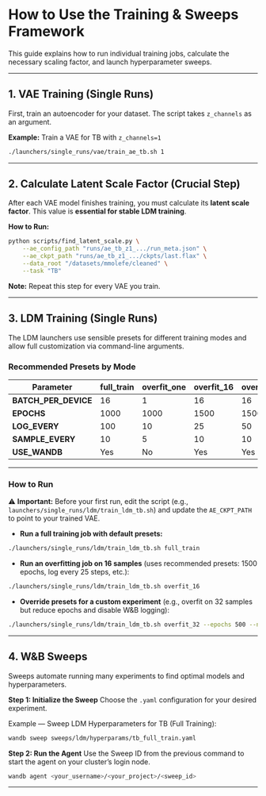 # How to Use the Training & Sweeps Framework

This guide explains how to run individual training jobs, calculate the necessary scaling factor, and launch hyperparameter sweeps.

---

## 1. VAE Training (Single Runs)

First, train an autoencoder for your dataset. The script takes `z_channels` as an argument.

**Example:** Train a VAE for TB with `z_channels=1`

```bash
./launchers/single_runs/vae/train_ae_tb.sh 1
```

---

## 2. Calculate Latent Scale Factor (Crucial Step)

After each VAE model finishes training, you must calculate its **latent scale factor**.
This value is **essential for stable LDM training**.

**How to Run:**

```bash
python scripts/find_latent_scale.py \
    --ae_config_path "runs/ae_tb_z1_.../run_meta.json" \
    --ae_ckpt_path "runs/ae_tb_z1_.../ckpts/last.flax" \
    --data_root "/datasets/mmolefe/cleaned" \
    --task "TB"
```

**Note:** Repeat this step for every VAE you train.

---

## 3. LDM Training (Single Runs)

The LDM launchers use sensible presets for different training modes and allow full customization via command-line arguments.

### Recommended Presets by Mode

| Parameter            | full_train | overfit_one | overfit_16 | overfit_32 |
| -------------------- | ---------- | ----------- | ---------- | ---------- |
| **BATCH_PER_DEVICE** | 16         | 1           | 16         | 16         |
| **EPOCHS**           | 1000       | 1000        | 1500       | 1500       |
| **LOG_EVERY**        | 100        | 10          | 25         | 50         |
| **SAMPLE_EVERY**     | 10         | 5           | 10         | 10         |
| **USE_WANDB**        | Yes        | No          | Yes        | Yes        |

---

### How to Run

⚠️ **Important:** Before your first run, edit the script (e.g., `launchers/single_runs/ldm/train_ldm_tb.sh`) and update the `AE_CKPT_PATH` to point to your trained VAE.

* **Run a full training job with default presets:**

```bash
./launchers/single_runs/ldm/train_ldm_tb.sh full_train
```

* **Run an overfitting job on 16 samples**
  (uses recommended presets: 1500 epochs, log every 25 steps, etc.):

```bash
./launchers/single_runs/ldm/train_ldm_tb.sh overfit_16
```

* **Override presets for a custom experiment**
  (e.g., overfit on 32 samples but reduce epochs and disable W&B logging):

```bash
./launchers/single_runs/ldm/train_ldm_tb.sh overfit_32 --epochs 500 --no-wandb
```

---

## 4. W&B Sweeps

Sweeps automate running many experiments to find optimal models and hyperparameters.

**Step 1: Initialize the Sweep**
Choose the `.yaml` configuration for your desired experiment.

Example — Sweep LDM Hyperparameters for TB (Full Training):

```bash
wandb sweep sweeps/ldm/hyperparams/tb_full_train.yaml
```

**Step 2: Run the Agent**
Use the Sweep ID from the previous command to start the agent on your cluster’s login node.

```bash
wandb agent <your_username>/<your_project>/<sweep_id>
```

---
